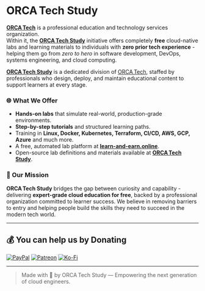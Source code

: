 # ORCA Tech Study

[**ORCA Tech**](https://github.com/ORCATech-cloud) is a professional education and technology services organization.<br>
Within it, the [**ORCA Tech Study**](https://github.com/study-ORCATech-cloud) initiative offers completely **free** cloud-native labs and learning materials to individuals with **zero prior tech experience** - helping them go from *zero to hero* in software development, DevOps, systems engineering, and cloud computing.

[**ORCA Tech Study**](https://github.com/study-ORCATech-cloud) is a dedicated division of [ORCA Tech](https://github.com/ORCATech-cloud), staffed by professionals who design, deploy, and maintain educational content to support learners at every stage.

### 🌐 What We Offer

- **Hands-on labs** that simulate real-world, production-grade environments.
- **Step-by-step tutorials** and structured learning paths.
- Training in **Linux, Docker, Kubernetes, Terraform, CI/CD, AWS, GCP, Azure** and much more.
- A free, automated lab platform at [**learn-and-earn.online**](https://learn-and-earn.online).
- Open-source lab definitions and materials available at [**ORCA Tech Study**](https://github.com/study-ORCATech-cloud).

### 🚀 Our Mission

**ORCA Tech Study** bridges the gap between curiosity and capability - delivering **expert-grade cloud education for free**, backed by a professional organization committed to learner success. We believe in removing barriers to entry and helping people build the skills they need to succeed in the modern tech world.

---

## 💰 You can help us by Donating
[![PayPal](https://img.shields.io/badge/PayPal-00457C?style=for-the-badge&logo=paypal&logoColor=white)](https://paypal.me/ORCATechCloud) 
[![Patreon](https://img.shields.io/badge/Patreon-F96854?style=for-the-badge&logo=patreon&logoColor=white)](_blank)
[![Ko-Fi](https://img.shields.io/badge/Ko--fi-F16061?style=for-the-badge&logo=ko-fi&logoColor=white)](https://ko-fi.com/orcatechcloud) 
  
---

> Made with 💙 by ORCA Tech Study — Empowering the next generation of cloud engineers.
